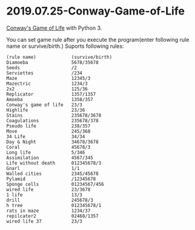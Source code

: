 # 2019.07.25-Conway-Game-of-Life

<a href = "https://en.wikipedia.org/wiki/Conway's_Game_of_Life">Conway's Game of Life</a> with Python 3.

You can set game rule after you execute the program(enter following rule name or survive/birth.)
Suports following rules:

    (rule name)             (survive/birth)
    Diamoeba                5678/35678
    Seeds                   /2
    Serviettes              /234
    Maze                    12345/3
    Mazectric               1234/3
    2x2                     125/36
    Replicator              1357/1357
    Amoeba                  1358/357
    Conway's game of life   23/3
    Highlife                23/36
    Stains                  235678/3678
    Coagulations            235678/378
    Pseudo life             238/357
    Move                    245/368
    34 Life                 34/34
    Day & Night             34678/3678
    Coral                   45678/3
    Long life               5/346
    Assimilation            4567/345
    Life without death      012345678/3
    Gnarl                   1/1
    Walled cities           2345/45678
    Pylamid                 /12345678
    Sponge cells            01234567/456
    wired life              23/3678
    1 life                  13/3
    drill                   245678/3
    h tree                  012345678/1
    rats in maze            1234/37
    repilcater2             02468/1357
    wired life 37           23/3

